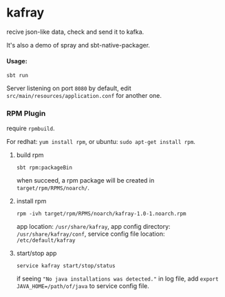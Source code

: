 # kafray

recive json-like data, check and send it to kafka.

It's also a demo of spray and sbt-native-packager.

#### Usage:

```
sbt run
```
Server listening on port `8080` by default,
edit `src/main/resources/application.conf` for another one.

### RPM Plugin
require `rpmbuild`.

For redhat: `yum install rpm`, or 
ubuntu: `sudo apt-get install rpm`.

1. build rpm
    ```
    sbt rpm:packageBin
    ```
    when succeed, a rpm package will be created in `target/rpm/RPMS/noarch/`.
2. install rpm
    ```
    rpm -ivh target/rpm/RPMS/noarch/kafray-1.0-1.noarch.rpm
    ```
    app location: `/usr/share/kafray`,
    app config directory: `/usr/share/kafray/conf`, 
    service config file location: `/etc/default/kafray`

3. start/stop app
    ```
    service kafray start/stop/status
    ```
    if seeing `"No java installations was detected."` in log file,
    add `export JAVA_HOME=/path/of/java` to service config file.
